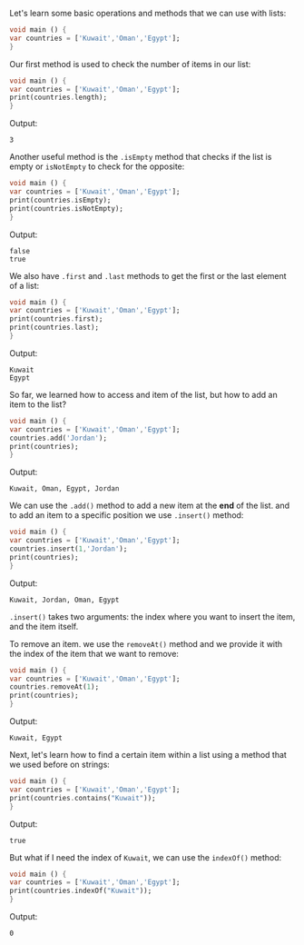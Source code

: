 Let's learn some basic operations and methods that we can use with lists:

```dart
void main () {
var countries = ['Kuwait','Oman','Egypt'];
}
```

Our first method is used to check the number of items in our list:

```dart
void main () {
var countries = ['Kuwait','Oman','Egypt'];
print(countries.length);
}
```

Output:

```
3
```

Another useful method is the `.isEmpty` method that checks if the list is empty or `isNotEmpty` to check for the opposite:

```dart
void main () {
var countries = ['Kuwait','Oman','Egypt'];
print(countries.isEmpty);
print(countries.isNotEmpty);
}
```

Output:

```
false
true
```

We also have `.first` and `.last` methods to get the first or the last element of a list:

```dart
void main () {
var countries = ['Kuwait','Oman','Egypt'];
print(countries.first);
print(countries.last);
}
```

Output:

```
Kuwait
Egypt
```

So far, we learned how to access and item of the list, but how to add an item to the list?

```dart
void main () {
var countries = ['Kuwait','Oman','Egypt'];
countries.add('Jordan');
print(countries);
}
```

Output:

```
Kuwait, Oman, Egypt, Jordan
```

We can use the `.add()` method to add a new item at the **end** of the list. and to add an item to a specific position we use `.insert()` method:

```dart
void main () {
var countries = ['Kuwait','Oman','Egypt'];
countries.insert(1,'Jordan');
print(countries);
}
```

Output:

```
Kuwait, Jordan, Oman, Egypt
```

`.insert()` takes two arguments: the index where you want to insert the item, and the item itself.

To remove an item. we use the `removeAt()` method and we provide it with the index of the item that we want to remove:

```dart
void main () {
var countries = ['Kuwait','Oman','Egypt'];
countries.removeAt(1);
print(countries);
}
```

Output:

```
Kuwait, Egypt
```

Next, let's learn how to find a certain item within a list using a method that we used before on strings:

```dart
void main () {
var countries = ['Kuwait','Oman','Egypt'];
print(countries.contains("Kuwait"));
}
```

Output:

```
true
```

But what if I need the index of `Kuwait`, we can use the `indexOf()` method:

```dart
void main () {
var countries = ['Kuwait','Oman','Egypt'];
print(countries.indexOf("Kuwait"));
}
```

Output:

```
0
```
